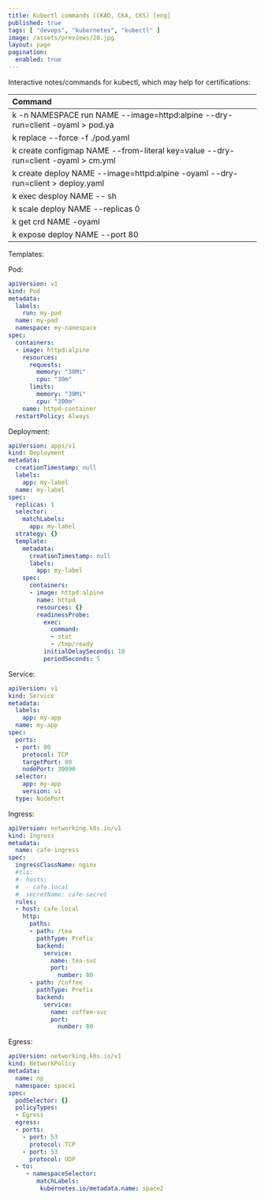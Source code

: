 ```yaml
---
title: Kubectl commands (CKAD, CKA, CKS) [eng]
published: true
tags: [ "devops", "kubernetes", "kubectl" ]
image: /assets/previews/28.jpg
layout: page
pagination: 
  enabled: true
---
```


Interactive notes/commands for kubectl, which may help for certifications:

| Command |
|:-------------|
| k -n NAMESPACE run NAME --image=httpd:alpine --dry-run=client -oyaml > pod.ya |
| k replace --force -f ./pod.yaml |
| k create configmap NAME --from-literal key=value --dry-run=client -oyaml > cm.yml |
| k create deploy NAME --image=httpd:alpine -oyaml --dry-run=client > deploy.yaml |
| k exec desploy NAME -- sh |
| k scale deploy NAME --replicas 0 |
| k get crd NAME -oyaml |
| k expose deploy NAME --port 80 |


Templates:

Pod:

```yaml
apiVersion: v1
kind: Pod
metadata:
  labels:
    run: my-pod
  name: my-pod
  namespace: my-namespace
spec:
  containers:
  - image: httpd:alpine
    resources:
      requests:
        memory: "30Mi"
        cpu: "30m"
      limits:
        memory: "30Mi"
        cpu: "300m"
    name: httpd-container
  restartPolicy: Always
```

Deployment:

```yaml
apiVersion: apps/v1
kind: Deployment
metadata:
  creationTimestamp: null
  labels:
    app: my-label
  name: my-label
spec:
  replicas: 1
  selector:
    matchLabels:
      app: my-label
  strategy: {}
  template:
    metadata:
      creationTimestamp: null
      labels:
        app: my-label
    spec:
      containers:
      - image: httpd:alpine
        name: httpd
        resources: {}
        readinessProbe:
          exec:
            command:
            - stat
            - /tmp/ready
          initialDelaySeconds: 10
          periodSeconds: 5

```

Service:

```yaml
apiVersion: v1
kind: Service
metadata:
  labels:
    app: my-app
  name: my-app
spec:
  ports:
  - port: 80
    protocol: TCP
    targetPort: 80
    nodePort: 30090
  selector:
    app: my-app
    version: v1
  type: NodePort
```

Ingress:

```yaml
apiVersion: networking.k8s.io/v1
kind: Ingress
metadata:
  name: cafe-ingress
spec:
  ingressClassName: nginx
  #tls:
  #- hosts:
  #  - cafe.local
  #  secretName: cafe-secret
  rules:
  - host: cafe.local
    http:
      paths:
      - path: /tea
        pathType: Prefix
        backend:
          service:
            name: tea-svc
            port:
              number: 80
      - path: /coffee
        pathType: Prefix
        backend:
          service:
            name: coffee-svc
            port:
              number: 80
```

Egress:

```yaml
apiVersion: networking.k8s.io/v1
kind: NetworkPolicy
metadata:
  name: np
  namespace: space1
spec:
  podSelector: {}
  policyTypes:
  - Egress
  egress:
  - ports:
    - port: 53
      protocol: TCP
    - port: 53
      protocol: UDP
  - to:
     - namespaceSelector:
        matchLabels:
         kubernetes.io/metadata.name: space2

```